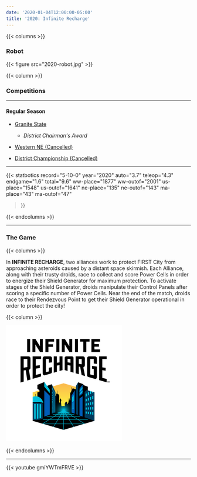 ```yaml
---
date: '2020-01-04T12:00:00-05:00'
title: '2020: Infinite Recharge'
---
```


{{< columns >}}

### Robot

{{< figure src="2020-robot.jpg" >}}

{{< column >}}

### Competitions

---

#### Regular Season

* [Granite State](https://www.thebluealliance.com/event/2020nhgrs)
  * _District Chairman's Award_
* [Western NE (Cancelled)](https://www.thebluealliance.com/event/2020mawne)

* [District Championship (Cancelled)](https://www.thebluealliance.com/event/2020necmp)

---

{{< statbotics
    record="5-10-0" year="2020"
    auto="3.7" teleop="4.3" endgame="1.6" total="9.6"
    ww-place="1877" ww-outof="2001"
    us-place="1548" us-outof="1641"
    ne-place="135"  ne-outof="143"
    ma-place="43"  ma-outof="47"
>}}

{{< endcolumns >}}

---

### The Game

{{< columns >}}

In **INFINITE RECHARGE**, two alliances work to protect FIRST City from approaching asteroids caused by a distant space skirmish. Each Alliance, along with their trusty droids, race to collect and score Power Cells in order to energize their Shield Generator for maximum protection. To activate stages of the Shield Generator, droids manipulate their Control Panels after scoring a specific number of Power Cells. Near the end of the match, droids race to their Rendezvous Point to get their Shield Generator operational in order to protect the city!

{{< column >}}

[![Infinite Recharge Logo](infinite-recharge-frc-logo.png)](https://en.wikipedia.org/wiki/Infinite_Recharge)

{{< endcolumns >}}

---

{{< youtube gmiYWTmFRVE >}}

